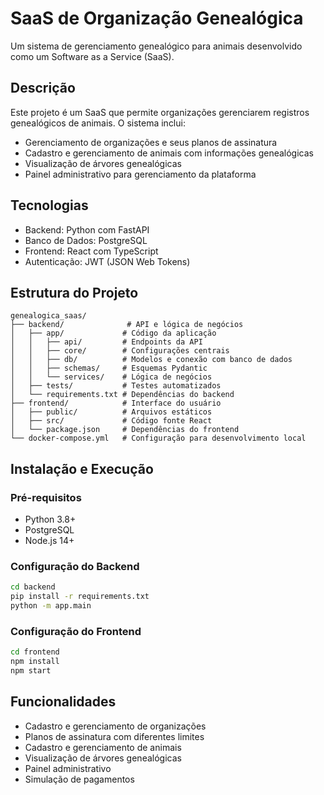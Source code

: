 # SaaS de Organização Genealógica

Um sistema de gerenciamento genealógico para animais desenvolvido como um Software as a Service (SaaS).

## Descrição

Este projeto é um SaaS que permite organizações gerenciarem registros genealógicos de animais. O sistema inclui:

- Gerenciamento de organizações e seus planos de assinatura
- Cadastro e gerenciamento de animais com informações genealógicas
- Visualização de árvores genealógicas
- Painel administrativo para gerenciamento da plataforma

## Tecnologias

- Backend: Python com FastAPI
- Banco de Dados: PostgreSQL
- Frontend: React com TypeScript
- Autenticação: JWT (JSON Web Tokens)

## Estrutura do Projeto

```
genealogica_saas/
├── backend/              # API e lógica de negócios
│   ├── app/             # Código da aplicação
│   │   ├── api/         # Endpoints da API
│   │   ├── core/        # Configurações centrais
│   │   ├── db/          # Modelos e conexão com banco de dados
│   │   ├── schemas/     # Esquemas Pydantic
│   │   └── services/    # Lógica de negócios
│   ├── tests/           # Testes automatizados
│   └── requirements.txt # Dependências do backend
├── frontend/            # Interface do usuário
│   ├── public/          # Arquivos estáticos
│   ├── src/             # Código fonte React
│   └── package.json     # Dependências do frontend
└── docker-compose.yml   # Configuração para desenvolvimento local
```

## Instalação e Execução

### Pré-requisitos

- Python 3.8+
- PostgreSQL
- Node.js 14+

### Configuração do Backend

```bash
cd backend
pip install -r requirements.txt
python -m app.main
```

### Configuração do Frontend

```bash
cd frontend
npm install
npm start
```

## Funcionalidades

- Cadastro e gerenciamento de organizações
- Planos de assinatura com diferentes limites
- Cadastro e gerenciamento de animais
- Visualização de árvores genealógicas
- Painel administrativo
- Simulação de pagamentos